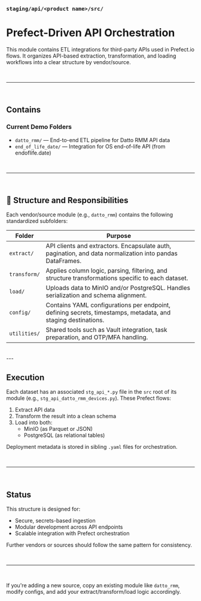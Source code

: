 ### `staging/api/<product name>/src/`

# Prefect-Driven API Orchestration

This module contains ETL integrations for third-party APIs used in Prefect.io flows. It organizes API-based extraction,
transformation, and loading workflows into a clear structure by vendor/source.

<br>

---

<br>

## Contains

### Current Demo Folders

- `datto_rmm/` — End-to-end ETL pipeline for Datto RMM API data
- `end_of_life_date/` — Integration for OS end-of-life API (from endoflife.date)

<br>

---

<br>

## 📂 Structure and Responsibilities

Each vendor/source module (e.g., `datto_rmm`) contains the following standardized subfolders:

| Folder       | Purpose                                                                                                      |
|--------------|--------------------------------------------------------------------------------------------------------------|
| `extract/`   | API clients and extractors. Encapsulate auth, pagination, and data normalization into pandas DataFrames.     |
| `transform/` | Applies column logic, parsing, filtering, and structure transformations specific to each dataset.            |
| `load/`      | Uploads data to MinIO and/or PostgreSQL. Handles serialization and schema alignment.                         |
| `config/`    | Contains YAML configurations per endpoint, defining secrets, timestamps, metadata, and staging destinations. |
| `utilities/` | Shared tools such as Vault integration, task preparation, and OTP/MFA handling.                              |

<br>
---

## Execution

Each dataset has an associated `stg_api_*.py` file in the `src` root of its module (e.g.,
`stg_api_datto_rmm_devices.py`). These Prefect flows:

1. Extract API data
2. Transform the result into a clean schema
3. Load into both:
    - MinIO (as Parquet or JSON)
    - PostgreSQL (as relational tables)

Deployment metadata is stored in sibling `.yaml` files for orchestration.

<br>

---

<br>

## Status

This structure is designed for:

- Secure, secrets-based ingestion
- Modular development across API endpoints
- Scalable integration with Prefect orchestration

Further vendors or sources should follow the same pattern for consistency.

<br>

---

<br>

If you're adding a new source, copy an existing module like `datto_rmm`, modify configs, and add your
extract/transform/load logic accordingly.